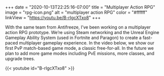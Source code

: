 +++
date = "2020-10-13T22:25:16-07:00"
title = "Multiplayer Action RPG"
image = "rpg-icon.png"
alt = "multiplayer action RPG"
color = "#ffffff"
linkView = "https://youtu.be/B-rIgcXTxo8"
+++

With the same team from Antifreeze, I’ve been working on a multiplayer action RPG prototype. We’re using Steam networking and the Unreal Engine Gameplay Ability System (used in Fortnite and Paragon) to create a fast-paced multiplayer gameplay experience. In the video below, we show our first PvP match-based game mode, a classic free-for-all. In the future we plan to add more game modes including PvE missions, more classes, and upgrade trees.

{{< youtube id="B-rIgcXTxo8" >}}
